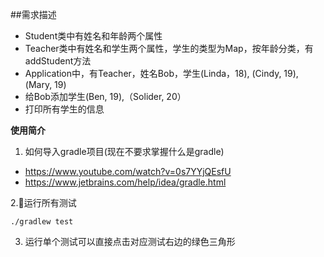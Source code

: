 ##需求描述
* Student类中有姓名和年龄两个属性
* Teacher类中有姓名和学生两个属性，学生的类型为Map，按年龄分类，有addStudent方法
* Application中，有Teacher，姓名Bob，学生(Linda，18), (Cindy, 19), (Mary, 19)
* 给Bob添加学生(Ben, 19),（Solider, 20）
* 打印所有学生的信息

**使用简介**  
1. 如何导入gradle项目(现在不要求掌握什么是gradle)
- https://www.youtube.com/watch?v=0s7YYjQEsfU
- https://www.jetbrains.com/help/idea/gradle.html

2.运行所有测试  
```
./gradlew test
```
3. 运行单个测试可以直接点击对应测试右边的绿色三角形
